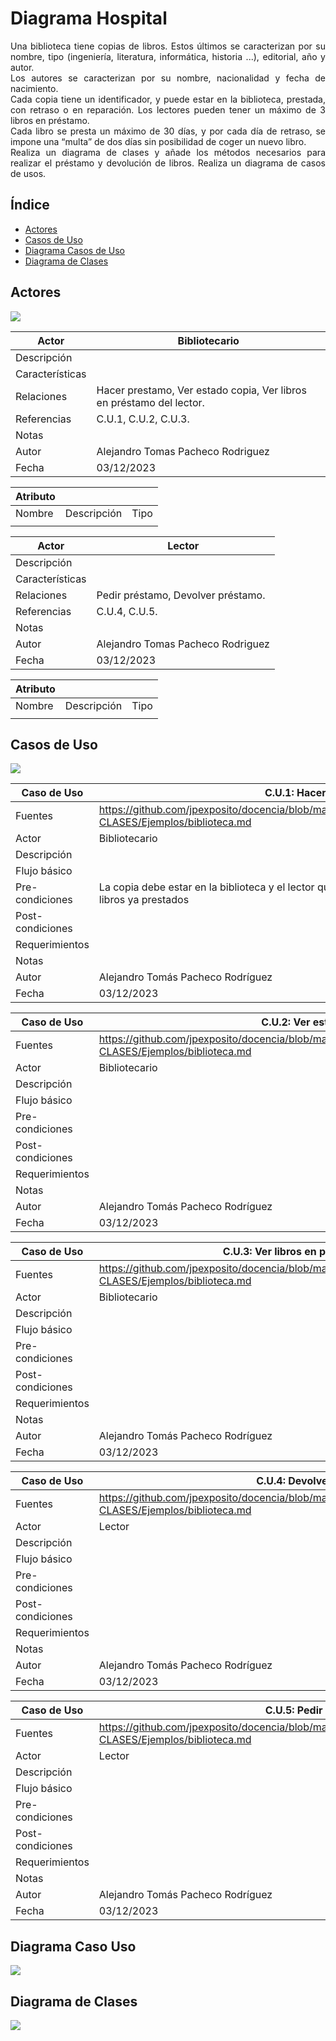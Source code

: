 <div align = "justify">

# Diagrama Hospital
Una biblioteca tiene copias de libros. Estos últimos se caracterizan por su nombre, tipo (ingeniería, literatura, informática, historia ...), editorial, año y autor.   
Los autores se caracterizan por su nombre, nacionalidad y fecha de nacimiento.  
Cada copia tiene un identificador, y puede estar en la biblioteca, prestada, con retraso o en reparación.
Los lectores pueden tener un máximo de 3 libros en préstamo.  
Cada libro se presta un máximo de 30 días, y por cada día de retraso, se impone una “multa” de dos días sin posibilidad de coger un nuevo libro.  
Realiza un diagrama de clases y añade los métodos necesarios para realizar el préstamo y devolución de libros. Realiza un diagrama de casos de usos.

## Índice
- [Actores](#Actores)
- [Casos de Uso](#CasosUso)
- [Diagrama Casos de Uso](#Diagrama)
- [Diagrama de Clases](#Clases)


## Actores <a name = "Actores"></a>
<img src=img/actores.PNG>

| Actor | Bibliotecario |
| --- | --- |
| Descripción | |
| Características | |
| Relaciones | Hacer prestamo, Ver estado copia, Ver libros en préstamo del lector. |
| Referencias | C.U.1, C.U.2, C.U.3. |   
| Notas | |
| Autor | Alejandro Tomas Pacheco Rodriguez |
| Fecha | 03/12/2023 |

| Atributo | | |
| --- | --- | --- |
| Nombre | Descripción | Tipo |
| | | |


| Actor | Lector |
| --- | --- |
| Descripción | |
| Características | |
| Relaciones | Pedir préstamo, Devolver préstamo. |
| Referencias | C.U.4, C.U.5. |   
| Notas |  |
| Autor | Alejandro Tomas Pacheco Rodriguez |
| Fecha | 03/12/2023 |

| Atributo | | |
| --- | --- | --- |
| Nombre | Descripción | Tipo |
| | | |

## Casos de Uso <a name = "Casos de Uso"></a>
<img src = "img/CasosUso.png">

| Caso de Uso | C.U.1: Hacer préstamo |
|---|---|
| Fuentes | https://github.com/jpexposito/docencia/blob/master/Primero/ETS/DIAGRAMAS/DIAGRAMAS-CLASES/Ejemplos/biblioteca.md |
| Actor | Bibliotecario |
| Descripción | |
| Flujo básico | |
| Pre-condiciones | La copia debe estar en la biblioteca y el lector que solicita el préstamo no puede tener 3 libros ya prestados |  
| Post-condiciones | |  
| Requerimientos | |
| Notas | |
| Autor | Alejandro Tomás Pacheco Rodríguez |
| Fecha | 03/12/2023 |

| Caso de Uso | C.U.2: Ver estado copia. |
|---|---|
| Fuentes | https://github.com/jpexposito/docencia/blob/master/Primero/ETS/DIAGRAMAS/DIAGRAMAS-CLASES/Ejemplos/biblioteca.md |
| Actor | Bibliotecario |
| Descripción | |
| Flujo básico | |
| Pre-condiciones | |  
| Post-condiciones | |  
| Requerimientos | |
| Notas | |
| Autor | Alejandro Tomás Pacheco Rodríguez |
| Fecha | 03/12/2023 |

| Caso de Uso | C.U.3: Ver libros en préstamo del lector. |
|---|---|
| Fuentes  | https://github.com/jpexposito/docencia/blob/master/Primero/ETS/DIAGRAMAS/DIAGRAMAS-CLASES/Ejemplos/biblioteca.md |
| Actor  | Bibliotecario |
| Descripción | |
| Flujo básico | |
| Pre-condiciones | |  
| Post-condiciones | |  
| Requerimientos | |
| Notas | |
| Autor | Alejandro Tomás Pacheco Rodríguez |
| Fecha | 03/12/2023 |

| Caso de Uso | C.U.4: Devolver préstamo. |
|---|---|
| Fuentes | https://github.com/jpexposito/docencia/blob/master/Primero/ETS/DIAGRAMAS/DIAGRAMAS-CLASES/Ejemplos/biblioteca.md |
| Actor | Lector |
| Descripción | |
| Flujo básico | |
| Pre-condiciones | |  
| Post-condiciones | |  
| Requerimientos | |
| Notas | |
| Autor | Alejandro Tomás Pacheco Rodríguez |
| Fecha | 03/12/2023 |

| Caso de Uso | C.U.5: Pedir préstamo. |
|---|---|
| Fuentes | https://github.com/jpexposito/docencia/blob/master/Primero/ETS/DIAGRAMAS/DIAGRAMAS-CLASES/Ejemplos/biblioteca.md |
| Actor | Lector |
| Descripción | |
| Flujo básico | |
| Pre-condiciones | |  
| Post-condiciones | |  
| Requerimientos | |
| Notas | |
| Autor | Alejandro Tomás Pacheco Rodríguez |
| Fecha | 03/12/2023 |

## Diagrama Caso Uso <a name = "Diagrama"></a>
<img src = "img/DiagramaCasoUso.png">

## Diagrama de Clases <a name = "Clases"></a>
<img src = "img/DiagramaClases.png">

</div>